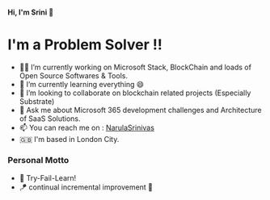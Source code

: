 #### Hi, I'm Srini 👋

# I'm a Problem Solver !!

- 👨‍💻 I’m currently working on Microsoft Stack, BlockChain and loads of Open Source Softwares & Tools.
- 🌱 I’m currently learning everything 😄
- 👯 I’m looking to collaborate on blockchain related projects (Especially Substrate)
- 💬 Ask me about Microsoft 365 development challenges and Architecture of SaaS Solutions.
- 📫 You can reach me on : [NarulaSrinivas](https://twitter.com/NarulaSrinivas )
- 🇬🇧 I'm based in London City.

### Personal Motto
- 📖 Try-Fail-Learn!
- 🪁 continual incremental improvement 🤩
